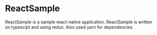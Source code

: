 # ReactSample
ReactSample is a sample react-native application. ReactSample is written on typescipt and using redux. Also used yarn for dependencies.
